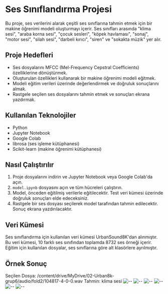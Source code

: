# Ses Sınıflandırma Projesi

Bu proje, ses verilerini alarak çeşitli ses sınıflarına tahmin etmek için bir makine öğrenimi modeli oluşturmayı içerir. Ses sınıfları arasında "klima sesi", "araba korna sesi", "çocuk sesleri", "köpek havlaması", "sonaj", "motor sesi", "silah sesi", "darbeli kırıcı", "siren" ve "sokakta müzik" yer alır.

## Proje Hedefleri

- Ses dosyalarını MFCC (Mel-Frequency Cepstral Coefficients) özelliklerine dönüştürmek.
- Oluşturulan özellikleri kullanarak bir makine öğrenimi modeli eğitmek.
- Modeli eğitim verileri üzerinde değerlendirmek ve doğruluk sonuçlarını almak.
- Rastgele seçilen ses dosyalarını tahmin etmek ve sonuçları ekrana yazdırmak.

## Kullanılan Teknolojiler

- Python
- Jupyter Notebook
- Google Colab
- librosa (ses işleme kütüphanesi)
- Scikit-learn (makine öğrenimi kütüphanesi)

## Nasıl Çalıştırılır

1. Proje dosyalarını indirin ve Jupyter Notebook veya Google Colab'da açın.
2. `model.ipynb` dosyasını açın ve tüm hücreleri çalıştırın.
3. Model, önceden eğitilmiş verilerle eğitilecektir. Test veri kümesi üzerinde doğruluk sonuçları elde edeceksiniz.
4. Rastgele bir ses dosyası seçilerek model tarafından tahmin edilecektir. Sonuç ekrana yazdırılacaktır.

## Veri Kümesi

Ses sınıflandırma için kullanılan veri kümesi UrbanSound8K'dan alınmıştır. Bu veri kümesi, 10 farklı ses sınıfından toplamda 8732 ses örneği içerir. Eğitim için kullanılan dosyalar, ses sınıflarına göre alt klasörlere ayrılmıştır.

## Örnek Sonuç

Seçilen Dosya: /content/drive/MyDrive/02-Urban8k-grup6/audio/fold2/104817-4-0-0.wav
Tahmin: klima sesi
![--]("C:\Users\AlperK\Desktop\Urban_Sound_Classification_Project\pictures\1.jpeg")
![--]("C:\Users\AlperK\Desktop\Urban_Sound_Classification_Project\pictures\2.jpeg")
![--]("C:\Users\AlperK\Desktop\Urban_Sound_Classification_Project\pictures\3.jpeg")
![--]("C:\Users\AlperK\Desktop\Urban_Sound_Classification_Project\pictures\4.jpeg")
![--]("C:\Users\AlperK\Desktop\Urban_Sound_Classification_Project\pictures\5.jpeg")
![--]("C:\Users\AlperK\Desktop\Urban_Sound_Classification_Project\pictures\6.jpeg")

